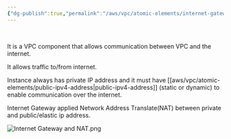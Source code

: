 ```yaml
---
{"dg-publish":true,"permalink":"/aws/vpc/atomic-elements/internet-gateway/","tags":["internet-gateway"]}
---
```


<br>


It is a VPC component that allows communication between VPC and the internet.

It allows traffic to/from internet.

Instance always has private IP address and it must have [[aws/vpc/atomic-elements/public-ipv4-address\|public-ipv4-address]] (static or dynamic) to enable communication over the internet.

Internet Gateway applied Network Address Translate(NAT) between private and public/elastic ip address.

![Internet Gateway and NAT.png](/img/user/aws/vpc/png/atomic-elements/Internet%20Gateway%20and%20NAT.png)